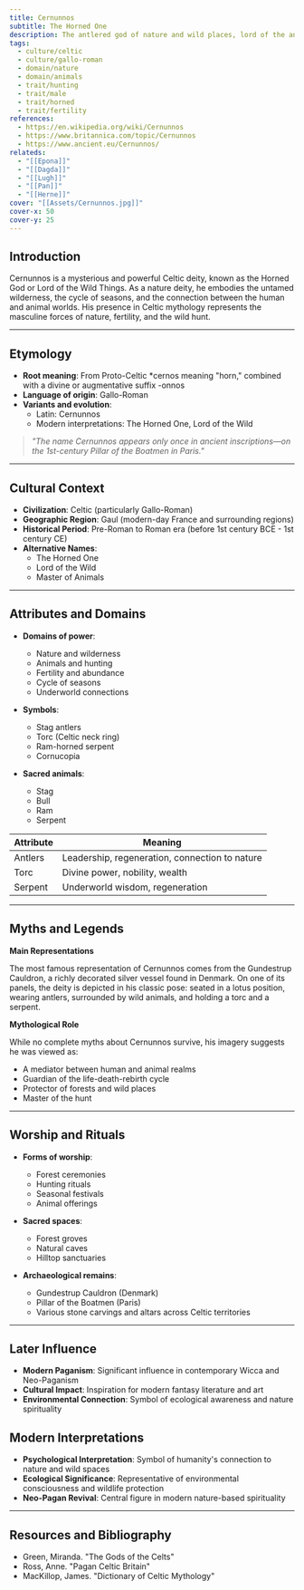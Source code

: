 ```yaml
---
title: Cernunnos
subtitle: The Horned One
description: The antlered god of nature and wild places, lord of the animals in Celtic mythology
tags:
  - culture/celtic
  - culture/gallo-roman
  - domain/nature
  - domain/animals
  - trait/hunting
  - trait/male
  - trait/horned
  - trait/fertility
references:
  - https://en.wikipedia.org/wiki/Cernunnos
  - https://www.britannica.com/topic/Cernunnos
  - https://www.ancient.eu/Cernunnos/
relateds:
  - "[[Epona]]"
  - "[[Dagda]]"
  - "[[Lugh]]"
  - "[[Pan]]"
  - "[[Herne]]"
cover: "[[Assets/Cernunnos.jpg]]"
cover-x: 50
cover-y: 25
---
```

## Introduction

Cernunnos is a mysterious and powerful Celtic deity, known as the Horned God or Lord of the Wild Things. As a nature deity, he embodies the untamed wilderness, the cycle of seasons, and the connection between the human and animal worlds. His presence in Celtic mythology represents the masculine forces of nature, fertility, and the wild hunt.

---

## Etymology

- **Root meaning**: From Proto-Celtic *cernos meaning "horn," combined with a divine or augmentative suffix -onnos
- **Language of origin**: Gallo-Roman
- **Variants and evolution**: 
  - Latin: Cernunnos
  - Modern interpretations: The Horned One, Lord of the Wild

> *"The name Cernunnos appears only once in ancient inscriptions—on the 1st-century Pillar of the Boatmen in Paris."*

---

## Cultural Context

- **Civilization**: Celtic (particularly Gallo-Roman)
- **Geographic Region**: Gaul (modern-day France and surrounding regions)
- **Historical Period**: Pre-Roman to Roman era (before 1st century BCE - 1st century CE)
- **Alternative Names**:
  - The Horned One
  - Lord of the Wild
  - Master of Animals

---

## Attributes and Domains

- **Domains of power**:
  - Nature and wilderness
  - Animals and hunting
  - Fertility and abundance
  - Cycle of seasons
  - Underworld connections

- **Symbols**:
  - Stag antlers
  - Torc (Celtic neck ring)
  - Ram-horned serpent
  - Cornucopia

- **Sacred animals**:
  - Stag
  - Bull
  - Ram
  - Serpent

| Attribute | Meaning |
|-----------|----------|
| Antlers | Leadership, regeneration, connection to nature |
| Torc | Divine power, nobility, wealth |
| Serpent | Underworld wisdom, regeneration |

---

## Myths and Legends

**Main Representations**

The most famous representation of Cernunnos comes from the Gundestrup Cauldron, a richly decorated silver vessel found in Denmark. On one of its panels, the deity is depicted in his classic pose: seated in a lotus position, wearing antlers, surrounded by wild animals, and holding a torc and a serpent.

**Mythological Role**

While no complete myths about Cernunnos survive, his imagery suggests he was viewed as:
- A mediator between human and animal realms
- Guardian of the life-death-rebirth cycle
- Protector of forests and wild places
- Master of the hunt

---

## Worship and Rituals

- **Forms of worship**:
  - Forest ceremonies
  - Hunting rituals
  - Seasonal festivals
  - Animal offerings

- **Sacred spaces**:
  - Forest groves
  - Natural caves
  - Hilltop sanctuaries

- **Archaeological remains**:
  - Gundestrup Cauldron (Denmark)
  - Pillar of the Boatmen (Paris)
  - Various stone carvings and altars across Celtic territories

---

## Later Influence

- **Modern Paganism**: Significant influence in contemporary Wicca and Neo-Paganism
- **Cultural Impact**: Inspiration for modern fantasy literature and art
- **Environmental Connection**: Symbol of ecological awareness and nature spirituality

## Modern Interpretations

- **Psychological Interpretation**: Symbol of humanity's connection to nature and wild spaces
- **Ecological Significance**: Representative of environmental consciousness and wildlife protection
- **Neo-Pagan Revival**: Central figure in modern nature-based spirituality

---

## Resources and Bibliography

- Green, Miranda. "The Gods of the Celts"
- Ross, Anne. "Pagan Celtic Britain"
- MacKillop, James. "Dictionary of Celtic Mythology"